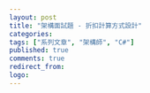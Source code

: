 ```yaml
---
layout: post
title: "架構面試題 - 折扣計算方式設計"
categories:
tags: ["系列文章", "架構師", "C#"]
published: true
comments: true
redirect_from:
logo: 
---
```



<!--more-->

